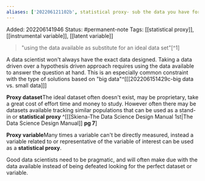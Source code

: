 ```yaml
---
aliases: ['202206121102b', statistical proxy- sub the data you have for the data you need]
---
```

Added: 202206141946
Status: #permanent-note 
Tags: [[statistical proxy]], [[instrumental variable]], [[latent variable]]

> "using the data available as substitute for an ideal data set"[^1]

A data scientist won't always have the exact data designed. Taking a data driven over a hypothesis driven approach requires  using the data available to answer the question at hand. This is an especially common constraint with the type of solutions based on "big data"^[[[202206151429c-big data vs. small data]]] 

**Proxy dataset**The ideal dataset often doesn't exist,  may be proprietary, take a great cost of effort time and money to study. However often there may be datasets available tracking similar populations that can be used as a stand-in  or **statistical proxy** ^[[[Skiena-The Data Science  Design Manual 1st|The Data Science Design Manual]] **pg 7**]

**Proxy variable**Many times a variable can't be directly measured, instead a variable related to or representative of the variable of interest can be used as a **statistical proxy**. 

Good data scientists need to be pragmatic, and will often make due with the data available instead of being defeated looking for the perfect dataset or variable.
